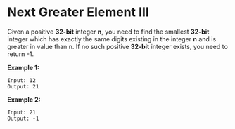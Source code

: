 # Next Greater Element III

Given a positive **32-bit** integer **n**, you need to find the smallest **32-bit** integer which has exactly the same digits existing in the integer **n** and is greater in value than n. If no such positive **32-bit** integer exists, you need to return -1.

**Example 1:**

```pseudo
Input: 12
Output: 21
```

**Example 2:**

```pseudo
Input: 21
Output: -1
```
